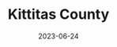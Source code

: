 ---
title: "Kittitas County"
cc-type: county
date: 2023-06-24
hashtag: kittitas-county
state:
  - Washington
tags:
  - county
  - Washington
---